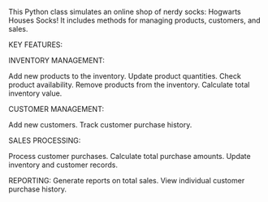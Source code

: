 This Python class simulates an online shop of nerdy socks: Hogwarts Houses Socks! 
It includes methods for managing products, customers, and sales.

KEY FEATURES:

INVENTORY MANAGEMENT:

Add new products to the inventory.
Update product quantities.
Check product availability.
Remove products from the inventory.
Calculate total inventory value.

CUSTOMER MANAGEMENT:

Add new customers.
Track customer purchase history.

SALES PROCESSING: 

Process customer purchases.
Calculate total purchase amounts.
Update inventory and customer records.

REPORTING:
Generate reports on total sales.
View individual customer purchase history.
